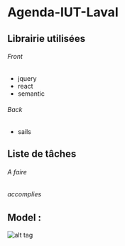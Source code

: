 # Agenda-IUT-Laval

## Librairie utilisées
###### Front
- jquery
- react
- semantic

###### Back
- sails

## Liste de tâches
###### A faire

###### accomplies

## Model :
![alt tag](http://i.imgur.com/okLfnLp.png)
